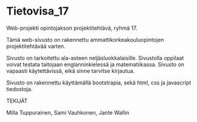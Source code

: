 # Tietovisa_17

Web-projekti opintojakson projektitehtävä, ryhmä 17.


Tämä web-sivusto on rakennettu ammattikorkeakouluopintojen projektitehtävää varten.

Sivusto on tarkoitettu ala-asteen neljäsluokkalaisille.
Sivustolla oppilaat voivat testata taitojaan englanninkielessä ja matematiikassa.
Sivusto on vapaasti käytettävissä, eikä sinne tarvitse kirjautua.

Sivusto on rakennettu käyttämällä bootstrapia, sekä html, css ja javascript tiedostoja.

TEKIJÄT

Milla Tuppurainen, Sami Vauhkonen, Jante Wallin
